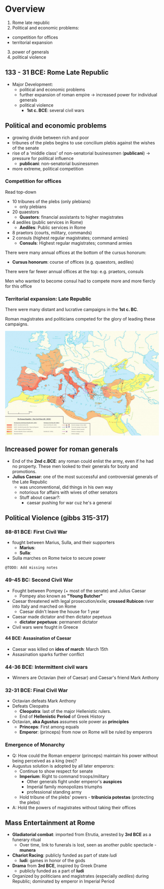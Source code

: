 
# Overview
1. Rome late republic
2. Political and economic problems:
  - competition for offices
  - territorial expansion
3. power of generals
4. political violence

## 133 - 31 BCE: Rome Late Republic

- Major Development:
  - political and economic problems
  - further expansion of roman empire -> increased power for individual generals
  - political violence 
    - **1st c. BCE**: several civil wars

## Political and economic problems

- growing divide between rich and poor
- tribunes of the plebs begins to use concilium plebis against the wishes of the senate
- rise of a 'middle class' of non-senatorial businessmen (**publicani**) -> pressure for political influence
  - **publicani**: non-senatorial businessmen
- more extreme, political competition

### Competition for offices

Read top-down

- 10 tribunes of the plebs (only plebians)
  - only plebians
- 20 quaestors
  - **Quastors**: financial assistants to higher magistrates
- 4 aediles (public services in Rome)
  - **Aediles**: Public services in Rome
- 8 praetors (courts, military, commands)
- 2 consuls (highest regular magistrates; command armies)
  - **Consuls**: Highest regular magistrates; command armies

There were many annual offices at the bottom of the cursus honorum:
  - **Cursus honorum**:  course of offices (e.g. quaestors, aediles)

There were far fewer annual offices at the top: e.g. praetors, consuls

Men who wanted to become consul had to compete more and more fiercly for this office

### Territorial expansion: Late Republic

There were many distant and lucrative campaigns in the **1st c. BC**.

Roman magistrates and politicians competed for the glory of leading these campaigns.

![01.png](grst205/img/lec19/01.png)

## Increased power for roman generals

- End of the **2nd c.BCE**: any roman could enlist the army, even if he had no property. These men looked to their generals for booty and promotions.
- **Julius Caesar**: one of the most successful and controversial generals of the Late Republic
  - was unconventional, did things in his own way
  - notorious for affairs with wives of other senators
  - Stuff about caesar?:
    - caesar pushing for war cuz he's a general

## Political Violence (gibbs 315-317)

### 88-81 BCE: First Civil War

- fought between Marius, Sulla, and their supporters
  - **Marius**:
  - **Sulla**:
- Sulla marches on Rome twice to secure power

```
@TODO: Add missing notes
```

### 49-45 BC: Second Civil War

- Fought between Pompey (+ most of the senate) and Julius Caesar
  - Pompey also known as **"Young Butcher"**
- Caesar threatened with legal prosecution/exile; **crossed Rubicon** river into Italy and marched on Rome
  - Caesar didn't leave the house for 1 year
- Caesar made dictator and then dictator pepetuus
  - **dictator pepetuus**: permanent dictator
- Civil wars were fought in Greece

#### 44 BCE: Assasination of Caesar

- Caesar was killed on **ides of march**: March 15th
- Assasination sparks further conflict

### 44-36 BCE: Intermittent civil wars

- Winners are Octavian (heir of Caesar) and Caesar's friend Mark Anthony

### 32-31 BCE: Final Civil War

- Octavian defeats Mark Anthony
- Defeats Cleopatra
  - **Cleopatra**: last of the major Hellenistic rulers.
  - End of **Hellenistic Period** of Greek History
- Octavian, **aka Agustus** assumes sole power as **principles**
  - **Princeps**: First among equals
  - **Emperor**: (princeps) from now on Rome will be ruled by emperors

### Emergence of Monarchy

- Q: How could the Roman emperor (princeps) maintain his power without being perceived as a king (rex)?
- Augustus solution is adopted by all later emperors:
  - Continue to show respect for senate
  - **Imperium**: Right to command troops/military
    - Other generals fight under emperor's **auspices**
    - Imperial family monopolizes triumphs
    - professional standing army
  - Hold tribune of the plebs' powers - **tribunicia potestas** (protecting the plebs)
- A: Hold the powers of magistrates without taking their offices

## Mass Entertainment at Rome

- **Gladiatorial combat**: imported from Etrutia, arrested by **3rd BCE** as a funerary ritual
  - Over time, link to funerals is lost, seen as another public spectacle - **munera**
- **Chariot Racing**: publicly funded as part of state *ludi*
  - **ludi**: games in honor of the gods 
- **Drama** from **3rd BCE**, inspired by Greek Drame
  - publicly funded as a part of **ludi**
- Organized by politicians and magistrates (especially *aediles*) during Republic; dominated by emperor in Imperial Period
